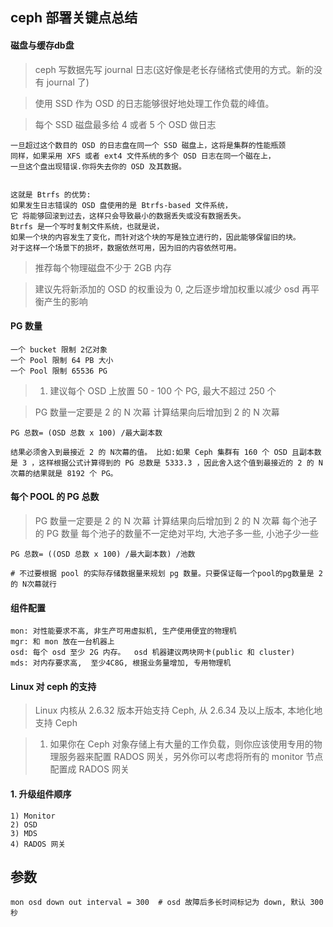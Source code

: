 ## ceph 部署关键点总结

#### 磁盘与缓存db盘

> ceph 写数据先写 journal 日志(这好像是老长存储格式使用的方式。新的没有 journal 了)

> 使用 SSD 作为 OSD 的日志能够很好地处理工作负载的峰值。

> 每个 SSD 磁盘最多给 4 或者 5 个 OSD 做日志

```
一旦超过这个数目的 OSD 的日志盘在同一个 SSD 磁盘上，这将是集群的性能瓶颈
同样，如果采用 XFS 或者 ext4 文件系统的多个 OSD 日志在同一个磁在上，
一旦这个盘出现错误.你将失去你的 OSD 及其数据。


这就是 Btrfs 的优势:
如果发生日志错误的 OSD 盘使用的是 Btrfs-based 文件系统，
它 将能够回滚到过去，这样只会导致最小的数据丢失或没有数据丢失。 
Btrfs 是一个写时复制文件系统，也就是说，
如果一个块的内容发生了变化，而针对这个块的写是独立进行的，因此能够保留旧的块。
对于这样一个场景下的损坏，数据依然可用，因为旧的内容依然可用。
```

> 推荐每个物理磁盘不少于 2GB 内存

> 建议先将新添加的 OSD 的权重设为 0, 之后逐步增加权重以减少 osd 再平衡产生的影响

#### PG 数量

```
一个 bucket 限制 2亿对象
一个 Pool 限制 64 PB 大小
一个 Pool 限制 65536 PG
```

> 1. 建议每个 OSD 上放置 50 - 100 个 PG, 最大不超过 250 个

> PG 数量一定要是 2 的 N 次幕
> 计算结果向后增加到  2 的 N 次幕

```
PG 总数= (OSD 总数 x 100) /最大副本数

结果必须舍入到最接近 2 的 N次幕的值。 比如:如果 Ceph 集群有 160 个 OSD 且副本数是 3 ，这样根据公式计算得到的 PG 总数是 5333.3 ，因此舍入这个值到最接近的 2 的 N 次幕的结果就是 8192 个 PG。
```

#### 每个 POOL 的 PG 总数

> PG 数量一定要是 2 的 N 次幕
> 计算结果向后增加到  2 的 N 次幕
> 每个池子的 PG 数量
> 每个池子的数量不一定绝对平均, 大池子多一些, 小池子少一些

```
PG 总数= ((OSD 总数 x 100) /最大副本数) /池数

# 不过要根据 pool 的实际存储数据量来规划 pg 数量。只要保证每一个pool的pg数量是 2 的 N次幕就行
```

#### 组件配置

```
mon: 对性能要求不高, 非生产可用虚拟机, 生产使用便宜的物理机
mgr: 和 mon 放在一台机器上
osd: 每个 osd 至少 2G 内存。  osd 机器建议两块网卡(public 和 cluster)
mds: 对内存要求高,  至少4C8G, 根据业务量增加, 专用物理机
```

#### Linux 对 ceph 的支持

> Linux 内核从 2.6.32 版本开始支持 Ceph, 从 2.6.34 及以上版本, 本地化地支持 Ceph

>  1. 如果你在 Ceph 对象存储上有大量的工作负载，则你应该使用专用的物理服务器来配置 RADOS 网关，另外你可以考虑将所有的 monitor 节点配置成 RADOS 网关

#### 1. 升级组件顺序

```
1) Monitor
2) OSD
3) MDS
4) RADOS 网关
```

## 参数

```
mon osd down out interval = 300  # osd 故障后多长时间标记为 down, 默认 300 秒
```

